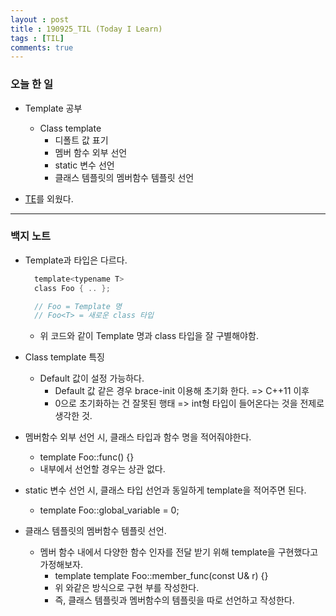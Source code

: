 ```yaml
---
layout : post
title : 190925_TIL (Today I Learn)
tags : [TIL]
comments: true
---
```

### 오늘 한 일
- Template 공부
  - Class template
    - 디폴트 값 표기
    - 멤버 함수 외부 선언
    - static 변수 선언
    - 클래스 템플릿의 멤버함수 템플릿 선언

- [TE](https://armkernel.github.io/TE_190925/)를 외웠다.

---
### 백지 노트
- Template과 타입은 다르다.
    ```c
      template<typename T>
      class Foo { .. };

      // Foo = Template 명
      // Foo<T> = 새로운 class 타입 
    ```  
  - 위 코드와 같이 Template 명과 class 타입을 잘 구별해야함.

- Class template 특징
  - Default 값이 설정 가능하다.
    - Default 값 같은 경우 brace-init 이용해 초기화 한다. => C++11 이후
    - 0으로 초기화하는 건 잘못된 행태 => int형 타입이 들어온다는 것을 전제로 생각한 것.

- 멤버함수 외부 선언 시, 클래스 타입과 함수 명을 적어줘야한다. 
  - template<typanem T> Foo<T>::func() {} 
  - 내부에서 선언할 경우는 상관 없다.

- static 변수 선언 시, 클래스 타입 선언과 동일하게 template을 적어주면 된다.
  - template<typename T> Foo<T>::global_variable = 0;

- 클래스 템플릿의 멤버함수 템플릿 선언.
  - 멤버 함수 내에서 다양한 함수 인자를 전달 받기 위해 template을 구현했다고 가정해보자.
    - template<typename T> template<typename U>
      Foo<T>::member_func(const U& r) {} 
    - 위 와같은 방식으로 구현 부를 작성한다.
    - 즉, 클래스 템플릿과 멤버함수의 템플릿을 따로 선언하고 작성한다.

